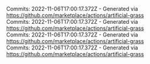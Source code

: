Commits: 2022-11-06T17:00:17.372Z - Generated via https://github.com/marketplace/actions/artificial-grass
<br>
Commits: 2022-11-06T17:00:17.372Z - Generated via https://github.com/marketplace/actions/artificial-grass
<br>
Commits: 2022-11-06T17:00:17.372Z - Generated via https://github.com/marketplace/actions/artificial-grass
<br>
Commits: 2022-11-06T17:00:17.372Z - Generated via https://github.com/marketplace/actions/artificial-grass
<br>
